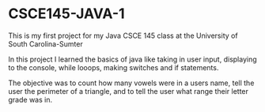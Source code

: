# CSCE145-JAVA-1
This is my first project for my Java CSCE 145 class at the University of South Carolina-Sumter

In this project I learned the basics of java like taking in user input, displaying to the console, while looops, making switches and if statements.

The objective was to count how many vowels were in a users name, tell the user the perimeter of a triangle, and to tell the user what range their letter grade was in. 
